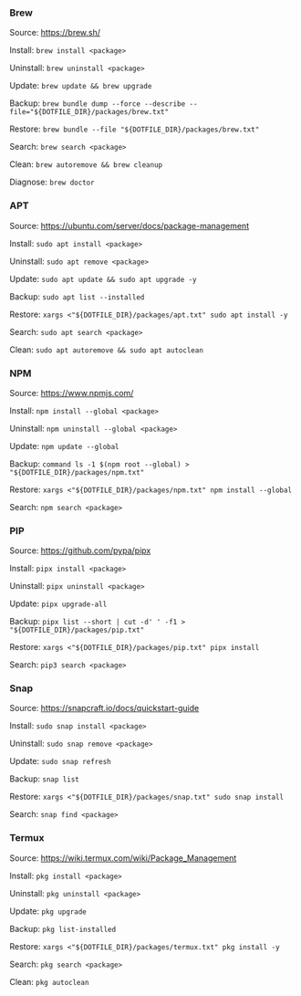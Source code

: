 ### Brew
Source: https://brew.sh/

Install:
`brew install <package>`

Uninstall:
`brew uninstall <package>`

Update:
`brew update && brew upgrade`

Backup:
`brew bundle dump --force --describe --file="${DOTFILE_DIR}/packages/brew.txt"`

Restore:
`brew bundle --file "${DOTFILE_DIR}/packages/brew.txt"`

Search:
`brew search <package>`

Clean:
`brew autoremove && brew cleanup`

Diagnose:
`brew doctor`


### APT
Source: https://ubuntu.com/server/docs/package-management

Install:
`sudo apt install <package>`

Uninstall:
`sudo apt remove <package>`

Update:
`sudo apt update && sudo apt upgrade -y`

Backup:
`sudo apt list --installed`

Restore:
`xargs <"${DOTFILE_DIR}/packages/apt.txt" sudo apt install -y`

Search:
`sudo apt search <package>`

Clean:
`sudo apt autoremove && sudo apt autoclean`


### NPM
Source: https://www.npmjs.com/

Install:
`npm install --global <package>`

Uninstall:
`npm uninstall --global <package>`

Update:
`npm update --global`

Backup:
`command ls -1 $(npm root --global) > "${DOTFILE_DIR}/packages/npm.txt"`

Restore:
`xargs <"${DOTFILE_DIR}/packages/npm.txt" npm install --global`

Search:
`npm search <package>`


### PIP
Source: https://github.com/pypa/pipx

Install:
`pipx install <package>`

Uninstall:
`pipx uninstall <package>`

Update:
`pipx upgrade-all`

Backup:
`pipx list --short | cut -d' ' -f1 > "${DOTFILE_DIR}/packages/pip.txt"`

Restore:
`xargs <"${DOTFILE_DIR}/packages/pip.txt" pipx install`

Search:
`pip3 search <package>`


### Snap
Source: https://snapcraft.io/docs/quickstart-guide

Install:
`sudo snap install <package>`

Uninstall:
`sudo snap remove <package>`

Update:
`sudo snap refresh `

Backup:
`snap list`

Restore:
`xargs <"${DOTFILE_DIR}/packages/snap.txt" sudo snap install`

Search:
`snap find <package>`


### Termux
Source: https://wiki.termux.com/wiki/Package_Management

Install:
`pkg install <package>`

Uninstall:
`pkg uninstall <package>`

Update:
`pkg upgrade`

Backup:
`pkg list-installed`

Restore:
`xargs <"${DOTFILE_DIR}/packages/termux.txt" pkg install -y`

Search:
`pkg search <package>`

Clean:
`pkg autoclean`
